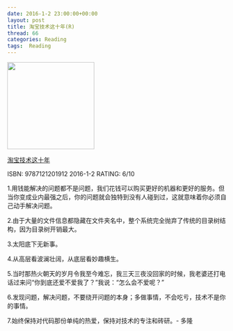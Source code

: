 ```yaml
---
date: 2016-1-2 23:00:00+00:00
layout: post
title: 淘宝技术这十年(R)
thread: 66
categories: Reading
tags:  Reading
---
```


<img src="http://ec4.images-amazon.com/images/I/41Hrr9YNS6L.jpg" width="200" />

[淘宝技术这十年](http://amzn.to/1YWSlOK)

ISBN: 9787121201912  2016-1-2 RATING: 6/10

1.用钱能解决的问题都不是问题，我们花钱可以购买更好的机器和更好的服务。但当你变成业内最强之后，你的问题就会独特到没有人碰到过，这就意味着你必须自己动手解决问题。

2.由于大量的文件信息都隐藏在文件夹名中，整个系统完全抛弃了传统的目录树结构，因为目录树开销最大。

3.太阳底下无新事。

4.从高层看波澜壮阔，从底层看妙趣横生。

5.当时那热火朝天的岁月令我至今难忘，我三天三夜没回家的时候，我老婆还打电话过来问“你到底还爱不爱我了？”我说：“怎么会不爱呢？”

6.发现问题，解决问题，不要绕开问题的本身；多做事情，不会吃亏，技术不是你的事情。

7.始终保持对代码那份单纯的热爱，保持对技术的专注和砖研。- 多隆
